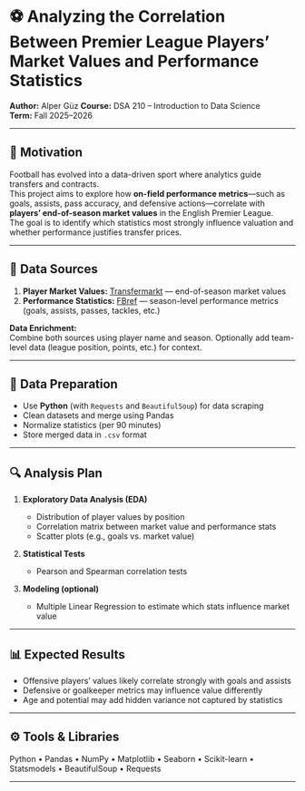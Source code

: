 # ⚽ Analyzing the Correlation Between Premier League Players’ Market Values and Performance Statistics

**Author:** Alper Güz 
**Course:** DSA 210 – Introduction to Data Science  
**Term:** Fall 2025–2026  

---

## 🎯 Motivation
Football has evolved into a data-driven sport where analytics guide transfers and contracts.  
This project aims to explore how **on-field performance metrics**—such as goals, assists, pass accuracy, and defensive actions—correlate with **players’ end-of-season market values** in the English Premier League.  
The goal is to identify which statistics most strongly influence valuation and whether performance justifies transfer prices.

---

## 📂 Data Sources
1. **Player Market Values:** [Transfermarkt](https://www.transfermarkt.com/) — end-of-season market values  
2. **Performance Statistics:** [FBref](https://www.kaggle.com/datasets/siddhrajthakor/fbref-premier-league-202425-player-stats-dataset?resource=download) — season-level performance metrics (goals, assists, passes, tackles, etc.)  

**Data Enrichment:**  
Combine both sources using player name and season. Optionally add team-level data (league position, points, etc.) for context.

---

## 🧹 Data Preparation
- Use **Python** (with `Requests` and `BeautifulSoup`) for data scraping  
- Clean datasets and merge using Pandas  
- Normalize statistics (per 90 minutes)  
- Store merged data in `.csv` format  

---

## 🔍 Analysis Plan
1. **Exploratory Data Analysis (EDA)**  
   - Distribution of player values by position  
   - Correlation matrix between market value and performance stats  
   - Scatter plots (e.g., goals vs. market value)

2. **Statistical Tests**  
   - Pearson and Spearman correlation tests  

3. **Modeling (optional)**  
   - Multiple Linear Regression to estimate which stats influence market value  

---

## 📊 Expected Results
- Offensive players’ values likely correlate strongly with goals and assists  
- Defensive or goalkeeper metrics may influence value differently  
- Age and potential may add hidden variance not captured by statistics  

---

## ⚙️ Tools & Libraries
Python • Pandas • NumPy • Matplotlib • Seaborn • Scikit-learn • Statsmodels • BeautifulSoup • Requests  

---

